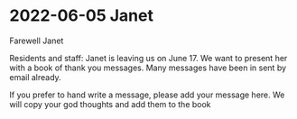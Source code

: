 # 2022-06-05 Janet

Farewell Janet

Residents and staff: Janet is leaving us on June 17. We want to present her with a book of thank you messages. Many messages have been in sent by email already.

If you prefer to hand write a message, please add your message here. We will copy your god thoughts and add them to the book
